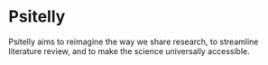 # Psitelly
Psitelly aims to reimagine the way we share research, to streamline literature review, and to make the science universally accessible.